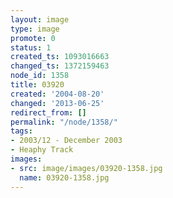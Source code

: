 ```yaml
---
layout: image
type: image
promote: 0
status: 1
created_ts: 1093016663
changed_ts: 1372159463
node_id: 1358
title: 03920
created: '2004-08-20'
changed: '2013-06-25'
redirect_from: []
permalink: "/node/1358/"
tags:
- 2003/12 - December 2003
- Heaphy Track
images:
- src: image/images/03920-1358.jpg
  name: 03920-1358.jpg
---
```



